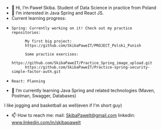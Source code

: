 - 👋 Hi, I’m Paweł Skiba. Student of Data Science in practice from Poland
- 👀 I’m interested in Java Spring and React JS.
- Current learning progress:
-     Spring: Currently working on it! Check out my practice repositories:   
			
			My first big project:
			https://github.com/SkibaPaweIT/PROJECT_Polski_Punish
   			
			Some practice exercises:
			https://github.com/SkibaPaweIT/Practice_Spring_image_upload.git
			https://github.com/SkibaPaweIT/Practice-spring-security-simple-factor-auth.git
-     React: Planning
- 🌱 I’m currently learning Java Spring and related technologies (Maven, Postman, Swagger, Databases)

I like jogging and basketball as well(even if I'm short guy)
- 📫 How to reach me:
  mail: SkibaPawelt@gmail.com
  linkedin: www.linkedin.com/in/skibapawelt
  


<!---
SkibaPaweIT/SkibaPaweIT is a ✨ special ✨ repository because its `README.md` (this file) appears on your GitHub profile.
You can click the Preview link to take a look at your changes.
--->
